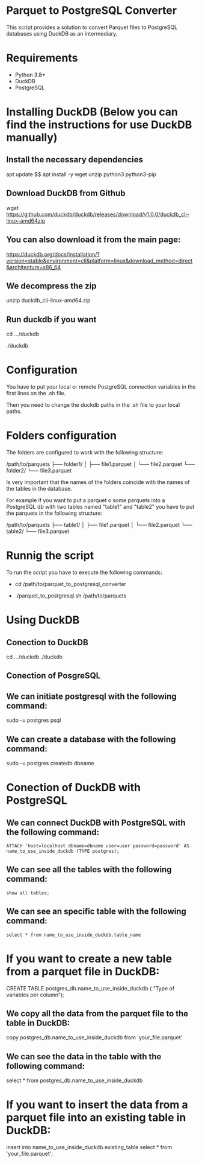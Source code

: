# Parquet to PostgreSQL Converter
This script provides a solution to convert Parquet files to PostgreSQL databases using DuckDB as an intermediary.

# Requirements

- Python 3.8+
- DuckDB
- PostgreSQL

# Installing DuckDB (Below you can find the instructions for use DuckDB manually)

## Install the necessary dependencies

apt update $$ apt install -y wget unzip python3 python3-pip

## Download DuckDB from Github
wget https://github.com/duckdb/duckdb/releases/download/v1.0.0/duckdb_cli-linux-amd64zip

## You can also download it from the main page: 

https://duckdb.org/docs/installation/?version=stable&environment=cli&platform=linux&download_method=direct&architecture=x86_64

## We decompress the zip

unzip duckdb_cli-linux-amd64.zip

## Run duckdb if you want

cd .../duckdb

./duckdb


# Configuration

You have to put your local or remote PostgreSQL connection variables in the first lines on the .sh file.

Then you need to change the duckdb paths in the .sh file to your local paths.

# Folders configuration

The folders are configured to work with the following structure:

/path/to/parquets
├── folder1/
│   ├── file1.parquet
│   └── file2.parquet
└── folder2/
    └── file3.parquet

Is very important that the names of the folders coincide with the names of the tables in the database.

For example if you want to put a parquet o some parquets into a PostgreSQL db with two tables named "table1" and "table2" you have to put the parquets in the following structure:

/path/to/parquets
├── table1/
│   ├── file1.parquet
│   └── file2.parquet
└── table2/
    └── file3.parquet

# Runnig the script

To run the script you have to execute the following commands:

- cd /path/to/parquet_to_postgresql_converter

- ./parquet_to_postgresql.sh /path/to/parquets

# Using DuckDB

## Conection to DuckDB

cd .../duckdb
./duckdb

## Conection of PosgreSQL

## We can initiate postgresql with the following command:
sudo -u postgres psql

## We can create a database with the following command:
sudo -u postgres createdb dbname 

# Conection of DuckDB with PostgreSQL

## We can connect DuckDB with PostgreSQL with the following command:
	ATTACH 'host=localhost dbname=dbname user=user password=password' AS name_to_use_inside_duckdb (TYPE postgres);

## We can see all the tables with the following command:
	show all tables;
## We can see an specific table with the following command:
	select * from name_to_use_inside_duckdb.table_name


# If you want to create a new table from a parquet file in DuckDB:

CREATE TABLE postgres_db.name_to_use_inside_duckdb  (
“Type of variables per column”);

## We copy all the data from the parquet file to the table in DuckDB:

copy postgres_db.name_to_use_inside_duckdb from 'your_file.parquet'

## We can see the data in the table with the following command:

select * from postgres_db.name_to_use_inside_duckdb

# If you want to insert the data from a parquet file into an existing table in DuckDB:

insert into name_to_use_inside_duckdb.existing_table select * from 'your_file.parquet';


